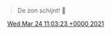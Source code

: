 > De zon schijnt\! 🤩

<img src="../../media/tweet.ico" width="12" /> [Wed Mar 24 11:03:23 +0000 2021](https://twitter.com/DromerDenker/status/1374678224110764033)